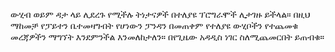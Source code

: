 ውሂብ ወይም ዳታ ላይ ሊደረጉ የሚችሉ ትነታናዎች በተለያዩ ፕሮግራሞች ሊታገዙ ይችላል። በዚህ ማከመቻ የፓይተን ቤተመዛግብት የሆነውን ፓንዳን በመጠቀም የተለያዩ ውሂቦችን የተጨመቁ መረጃዎችን ማግኘት እንደምንችል እንመለከታለን። በየጊዜው አዳዲስ ነገር ስለሚጨመርበት ይጠብቁ። 
